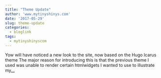 ```yaml
---
title: "Theme Update"
author: 'www.mytinyshinys.com'
date: '2017-05-29'
slug: theme-update
categories:
  - bloglink
tags:
  - mytinyshinyscom
---
```


Yow will have noticed a new look to the site, now based on the Hugo Icarus theme The major reason for introducing this is that the previous theme I used was unable to render certain htmlwidgets I wanted to use to illustrate my[... <i class="fas fa-external-link-alt"></i>](https://www.mytinyshinys.com/2017/05/29/welcome/)


